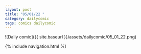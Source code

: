 ```yaml
---
layout: post
title: "05/01/22 "
category: dailycomic
tags: comics dailycomic
---
```

![Daily comic]({{ site.baseurl }}/assets/dailycomic/05_01_22.png)

{% include navigation.html %}

